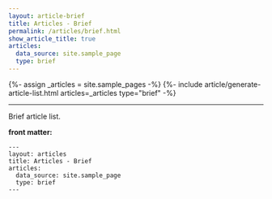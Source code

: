 ```yaml
---
layout: article-brief
title: Articles - Brief
permalink: /articles/brief.html
show_article_title: true
articles:
  data_source: site.sample_page
  type: brief
---
```


<!-- <div class="article__content" markdown="1"> -->

{%- assign _articles = site.sample_pages -%}
{%- include article/generate-article-list.html articles=_articles type="brief" -%}

<!-- =========================== -->

---

Brief article list.

<!--more-->

**front matter:**

    ---
    layout: articles
    title: Articles - Brief
    articles:
      data_source: site.sample_page
      type: brief
    ---

<!-- </div> -->
